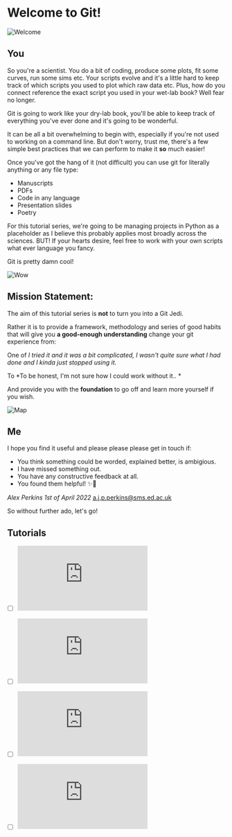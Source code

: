 # Welcome to Git! 

![Welcome](https://thumbs.gfycat.com/AcidicLightDipper-size_restricted.gif)


## You

So you're a scientist. You do a bit of coding, produce some plots, fit some curves, run some sims etc. Your scripts evolve and it's a little hard to keep track of which scripts you used to plot which raw data etc. Plus, how do you connect reference the exact script you used in your wet-lab book? Well fear no longer.

Git is going to work like your dry-lab book, you'll be able to keep track of everything you've ever done and it's going to be wonderful.

It can be all a bit overwhelming to begin with, especially if you're not used to working on a command line.
But don't worry, trust me, there's a few simple best practices that we can perform to make it **so** much easier!

Once you've got the hang of it (not difficult) you can use git for literally anything or any file type:
* Manuscripts
* PDFs
* Code in any language
* Presentation slides
* Poetry

For this tutorial series, we're going to be managing projects in Python as a placeholder as I believe this probably applies most broadly across the sciences.
BUT! If your hearts desire, feel free to work with your own scripts what ever language you fancy.

Git is pretty damn cool!

![Wow](https://thumbs.gfycat.com/AbsoluteSecondDinosaur-size_restricted.gif)


## Mission Statement:

The aim of this tutorial series is **not** to turn you into a Git Jedi.

Rather it is to provide a framework, methodology and series of good habits that will give you **a good-enough understanding** change your git experience from:

One of *I tried it and it was a bit complicated, I wasn't quite sure what I had done and I kinda just stopped using it.*

To *To be honest, I'm not sure how I could work without it.. *

And provide you with the **foundation** to go off and learn more yourself if you wish.

![Map](https://thumbs.gfycat.com/AntiqueSmoggyFugu-size_restricted.gif)

## Me

I hope you find it useful and please please please get in touch if:

* You think something could be worded, explained better, is ambigious.
* I have missed something out.
* You have any constructive feedback at all.
* You found them helpful! ✨🌱

*Alex Perkins 1st of April 2022*
a.j.p.perkins@sms.ed.ac.uk


So without further ado, let's go!

## Tutorials

- [ ] ![Tutorial 1: Why and how.](https://github.com/aperkins19/Git_Guide_for_Scientists/blob/main/git_tutorial_1.md)
- [ ] ![Tutorial 2: Installation and Setup.](https://github.com/aperkins19/Git_Guide_for_Scientists/git_tutorial_2.md)
- [ ] ![Tutorial 3: Simple Example Project - Plotting Timeseries Data.](https://github.com/aperkins19/Git_Guide_for_Scientists/git_tutorial_3.md)
- [ ] ![Tutorial 4: More Advanced Use.](https://github.com/aperkins19/Git_Guide_for_Scientists/git_tutorial_4.md)

